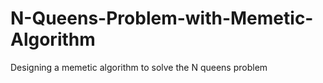 # N-Queens-Problem-with-Memetic-Algorithm
Designing a memetic algorithm to solve the N queens problem
